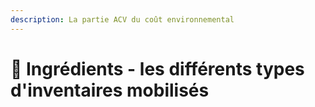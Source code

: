 ```yaml
---
description: La partie ACV du coût environnemental
---
```


# 🍒 Ingrédients - les différents types d'inventaires mobilisés



